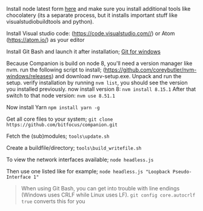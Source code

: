 Install node latest form [here](https://nodejs.org/en/) and make sure you install additional tools like chocolatery (its a separate process, but it installs important stuff like visualstudiobuildtools and python).

Install Visual studio code: (https://code.visualstudio.com//) or Atom (https://atom.io/) as your editor

Install Git Bash and launch it after installation;
[Git for windows](https://gitforwindows.org/)

Because Companion is build on node 8, you'll need a version manager like nvm. run the following script to install;
(https://github.com/coreybutler/nvm-windows/releases) and download nwv-setup.exe. Unpack and run the setup.
verify installation by running `nvm list`, you should see the version you installed previously.
now install version 8: `nvm install 8.15.1`
After that switch to that node version: `nvm use 8.51.1`

Now install Yarn
`npm install yarn -g`

Get all core files to your system;
`git clone https://github.com/bitfocus/companion.git`

Fetch the (sub)modules;
`tools\update.sh`

Create a buildfile/directory;
`tools\build_writefile.sh`

To view the network interfaces available; 
`node headless.js`

Then use one listed like for example;
`node headless.js "Loopback Pseudo-Interface 1"`

> When using Git Bash, you can get into trouble with line endings (Windows uses CRLF while Linux uses LF). `git config core.autocrlf true` converts this for you